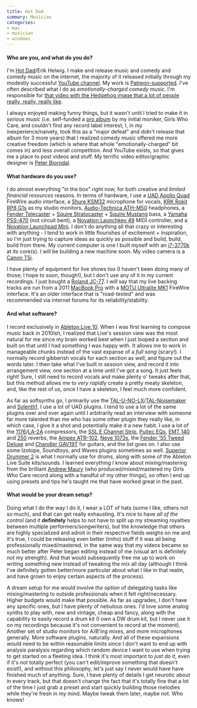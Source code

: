 ```yaml
---
title: Hot Dad
summary: Musician 
categories:
- mac 
- musician
- windows
---
```


#### Who are you, and what do you do?

I'm [Hot Dad](http://hotdad.club/ "Erik's website.")/Erik Helwig. I make and release music and comedy and comedy music on the internet, the majority of it released initially through my modestly successful [YouTube channel](https://www.youtube.com/channel/UCGY2w6hIZWwyxasBUN7wbaQ "Erik's YouTube channel"). My work is [Patreon-supported](https://www.patreon.com/hotdad "Erik's Patreon account."). I've often described what I do as _emotionally-charged comedy music_. I'm responsible for [that video with the Hedgehog image that a lot of people really, really, really like](https://www.youtube.com/watch?v=7eKv4BEujFU "Erik's YouTube song about an image of a hedgehog.").

I always enjoyed making funny things, but it wasn't until I tried to make it in _serious music_ (i.e. self-funded a [pro album](https://www.youtube.com/watch?v=KSqBB4G2WBw "Erik's full album, Light Sleeper, on YouTube.") by my initial moniker, Girls Who Care, and couldn't find any record label interest; I, in my inexperience/naivety, took this as a "major defeat" and didn't release that album for 3 more years) that I realized comedy music offered me more creative freedom (which is where that whole "emotionally-charged" bit comes in) and less overall competition. And YouTube exists, so that gives me a place to post videos and stuff. My terrific video editor/graphic designer is [Peter Bjorndal](https://bjornd.al "Peter's website.").

#### What hardware do you use?

I do almost everything "in the box" right now, for both creative and _limited financial resources_ reasons. In terms of hardware, I use a [UAD Apollo Quad][apollo] FireWire audio interface, a [Shure KSM32][ksm32] microphone for vocals, [KRK Rokit RP8 G1s][rokit-8] as my studio monitors, [Audio-Technica ATH-M50][ath-m50] headphones, a [Fender Telecaster][telecaster] + [Squire Stratocaster][stratocaster] + [Squire Mustang][mustang] bass, a [Yamaha PSS-470][portasound-pss-470] (not circuit bent), a [Novation Launchkey 49][launchkey-49] MIDI controller, and a [Novation Launchpad Mini][launchpad-mini]. I don't do anything all that crazy or interesting with anything - I tend to work in little flourishes of excitement + inspiration, so I'm just trying to capture ideas as quickly as possible and build, build, build from there. My current computer is one I built myself with an [i7-3770k][core-i7-3770k] at its core(s). I will be building a new machine soon. My video camera is a [Canon T5i][eos-rebel-t5i].

I have plenty of equipment for live shows too (I haven't been doing many of those; I hope to soon, though!), but I don't use any of it in my current recordings. I just bought a [Roland JC-77][jazz-chorus-jc-77]. I _will_ say that my live backing tracks are run from a 2011 [MacBook Pro][macbook-pro] with a [MOTU Ultralite MK1][ultralite] FireWire interface. It's an older interface that is "road-tested" and was recommended via internet forums for its reliability/stability.

#### And what software?

I record exclusively in [Ableton Live 10][live]. When I was first learning to compose music back in 2010ish, I realized that Live's session view was the most natural for me since my brain worked best when I just looped a section and built on that until I had something I was happy with. It allows me to work in manageable chunks instead of the vast expanse of a _full song_ (scary!). I normally record gibberish vocals for each section as well, and figure out the words later. I then take what I've built in session view, and record it into arrangement view, one section at a time until I've got a song. It just feels right! Sure, I still need to record vocals and make plenty o' tweaks after that, but this method allows me to _very rapidly_ create a pretty meaty skeleton, and, like the rest of us, once I have a skeleton, I feel much more confident.

As far as softsynths go, I primarily use the [TAL-U-NO-LX][]/[TAL-Noisemaker][] and [Sylenth1][]. I use a lot of UAD plugins. I tend to use a lot of the same plugins over and over again until I arbitrarily read an interview with someone far more talented than me who has some other plugin they really like, in which case, I give it a shot and potentially make it a new habit. I use a lot of the [1176][]/[LA-2A][] compressors, the [SSL E Channel Strip][ssl-4000-e-channel-strip], [Pultec EQs][pultec-passive-eq], [EMT 140][emt-140-classic-plate-reverberator] and [250][emt-250-classic-electronic-reverb] reverbs, the [Ampex ATR-102][atr-102-mastering-tape-recorder], [Neve 1073s][1073-preamp-and-eq], the [Fender '55 Tweed Deluxe][fender-55-tweed-deluxe] and [Chandler GAV19T][chandler-limited-gav19t-amplifier] for guitars, and the list goes on. I also use some Izotope, Soundtoys, and Waves plugins sometimes as well. [Superior Drummer 2][superior-drummer] is what I normally use for drums, along with some of the Ableton Live Suite kits/sounds. I learned everything I know about mixing/mastering from the brilliant [Andrew Maury](http://andrewmaury.net/ "Andrew's website.") (who produced/mixed/mastered my Girls Who Care record along with a handful of my other things), so often I end up using presets and tips he's taught me that have worked great in the past.

#### What would be your dream setup?

Doing what I do the way I do it, I wear a LOT of hats (some I like, others not so much), and that can get really exhausting. It's nice to have _all of the control_ (and it **definitely** helps to not have to split up my streaming royalties between multiple performers/songwriters), but the knowledge that others are highly specialized and adroit in their respective fields weighs on me and it's true, I could be releasing even better (imho) stuff if it was all being professionally mixed/mastered, in the same way that my videos became so much better after Peter began editing instead of me (visual art is definitely _not_ my strength). And that would subsequently free me up to work on writing something new instead of tweaking the mix all day (although I think I've definitely gotten better/more particular about what I like in that realm, and have grown to enjoy certain aspects of the process).

A dream setup for me would involve _the option_ of delegating tasks like mixing/mastering to outside professionals when it felt right/necessary. Higher budgets would make that possible. As far as upgrades, I don't have any specific ones, but I have plenty of nebulous ones. I'd love some analog synths to play with, new and vintage, cheap and fancy, along with the capability to easily record a drum kit (I own a DW drum kit, but I never use it on my recordings because it's not convenient to record at the moment). Another set of studio monitors for A/B'ing mixes, and more microphones generally. More software plugins, naturally. And all of these expansions would need to be within reasonable limits since I don't want to end up with analysis paralysis regarding which random device I want to use when trying to get started on a fleeting idea. I think it's most important to _just do it_, even if it's not totally perfect (you can't edit/improve something that doesn't exist!), and without this philosophy, let's just say I never would have have finished much of anything. Sure, I have plenty of details I get neurotic about in every track, but that doesn't change the fact that it's totally fine that a lot of the time I just grab a preset and start quickly building those melodies while they're fresh in my mind. Maybe tweak them later, maybe not. Who knows!

[apollo]: http://www.uaudio.com/interfaces/apollo.html "A Firewire/Thunderbolt audio interface."
[ath-m50]: http://www.audio-technica.com/cms/headphones/0edf909675b1be4d/index.html "Studio headphones."
[core-i7-3770k]: https://ark.intel.com/products/65523/Intel-Core-i7-3770K-Processor-8M-Cache-up-to-3_90-GHz "A computer processor."
[eos-rebel-t5i]: https://en.wikipedia.org/wiki/Canon_EOS_700D "An 18 megapixel DSLR."
[jazz-chorus-jc-77]: https://reverb.com/p/roland-jazz-chorus-jc-77 "A guitar amp."
[ksm32]: https://www.amazon.com/Shure-KSM32-Single-Diaphragm-Microphone-Champagne/dp/B0002GZK02 "A studio microphone."
[launchkey-49]: https://us.novationmusic.com/keys/launchkey "A music keyboard."
[launchpad-mini]: http://us.novationmusic.com/launchpad-mini "A mini controller for Ableton Live."
[macbook-pro]: https://www.apple.com/macbook-pro/ "A laptop."
[mustang]: https://en.wikipedia.org/wiki/Fender_Mustang "An electric guitar."
[portasound-pss-470]: http://www.vintagesynth.com/yamaha/pss470.php "A synth."
[rokit-8]: https://www.amazon.com/KRK-RP8G3-NA-Generation-Powered-Monitor/dp/B00FXBIG1G/ "A pair of powered speakers."
[stratocaster]: https://en.wikipedia.org/wiki/Fender_Stratocaster "An electric guitar."
[telecaster]: https://en.wikipedia.org/wiki/Fender_Telecaster "An electric guitar."
[ultralite]: http://www.motu.com/products/motuaudio/copy_of_ultralite/body-old.html "A FireWire audio interface."
[1073-preamp-and-eq]: https://www.uaudio.com/uad-plugins/equalizers/neve-1073-collection.html "A pre-amp audio plugin."
[1176]: http://www.uaudio.com/store/compressors-limiters/1176-collection.html "An audio plugin that emulates the 1176 limiter."
[atr-102-mastering-tape-recorder]: https://www.uaudio.com/uad-plugins/mastering/ampex-atr-102.html "An audio plugin."
[chandler-limited-gav19t-amplifier]: https://www.uaudio.com/uad-plugins/guitar-bass/chandler-gav-19t-guitar-amp.html "An audio plugin."
[emt-140-classic-plate-reverberator]: https://www.uaudio.com/uad-plugins/reverbs/emt-140.html "A reverb audio plugin."
[emt-250-classic-electronic-reverb]: https://www.uaudio.com/uad-plugins/reverbs/emt-250.html "A reverb audio plugin."
[fender-55-tweed-deluxe]: https://www.uaudio.com/uad-plugins/guitar-bass/fender-55-dlx.html "An audio plugin."
[la-2a]: http://www.uaudio.com/store/compressors-limiters/la-2a.html "An audio plugin that emulates the LA-2A levelling amp."
[live]: https://www.ableton.com/en/live/ "Musical creation software."
[pultec-passive-eq]: https://www.uaudio.com/uad-plugins/equalizers/pultec-passive-eq-collection.html "An audio plugin collection."
[ssl-4000-e-channel-strip]: https://www.uaudio.com/uad-plugins/channel-strips/ssl-4000-e-series-channel-strip-collection.html "An audio plugin collection."
[superior-drummer]: https://en.wikipedia.org/wiki/Superior_drummer_2.0 "A drum sampler."
[sylenth1]: https://www.lennardigital.com/sylenth1/ "A virtual analog synth plugin."
[tal-noisemaker]: https://tal-software.com/products/tal-noisemaker "A synth audio plugin."
[tal-u-no-lx]: https://tal-software.com/products/tal-u-no-lx "An audio plugin emulating the Juno 60."
